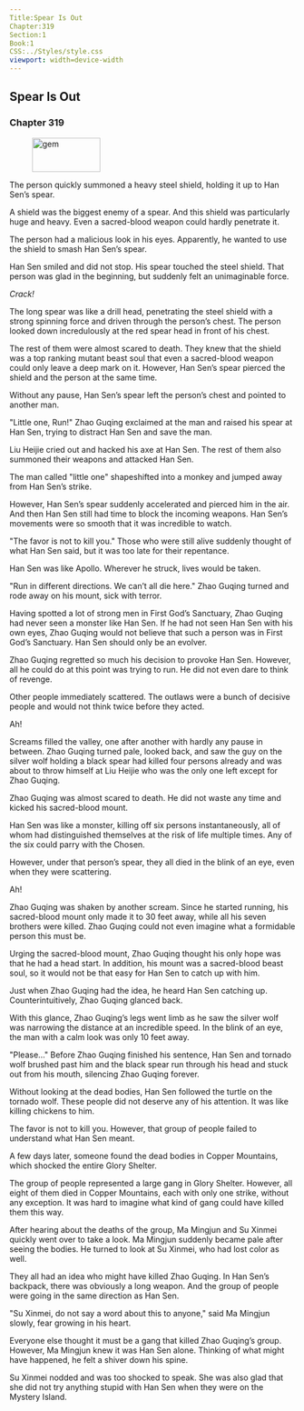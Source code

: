```yaml
---
Title:Spear Is Out 
Chapter:319 
Section:1 
Book:1 
CSS:../Styles/style.css 
viewport: width=device-width
---
```

  
## Spear Is Out
### Chapter 319
  
<figure>
	<img src="../Images/gem.gif" alt="gem" id="gem" width="120" height="60" />
</figure>
  

  
The person quickly summoned a heavy steel shield, holding it up to Han Sen’s spear.

A shield was the biggest enemy of a spear. And this shield was particularly huge and heavy. Even a sacred-blood weapon could hardly penetrate it.

The person had a malicious look in his eyes. Apparently, he wanted to use the shield to smash Han Sen’s spear.

Han Sen smiled and did not stop. His spear touched the steel shield. That person was glad in the beginning, but suddenly felt an unimaginable force.

*Crack!*

The long spear was like a drill head, penetrating the steel shield with a strong spinning force and driven through the person’s chest. The person looked down incredulously at the red spear head in front of his chest.

The rest of them were almost scared to death. They knew that the shield was a top ranking mutant beast soul that even a sacred-blood weapon could only leave a deep mark on it. However, Han Sen’s spear pierced the shield and the person at the same time.

Without any pause, Han Sen’s spear left the person’s chest and pointed to another man.

"Little one, Run!" Zhao Guqing exclaimed at the man and raised his spear at Han Sen, trying to distract Han Sen and save the man.

Liu Heijie cried out and hacked his axe at Han Sen. The rest of them also summoned their weapons and attacked Han Sen.

The man called "little one" shapeshifted into a monkey and jumped away from Han Sen’s strike.

However, Han Sen’s spear suddenly accelerated and pierced him in the air. And then Han Sen still had time to block the incoming weapons. Han Sen’s movements were so smooth that it was incredible to watch.

"The favor is not to kill you." Those who were still alive suddenly thought of what Han Sen said, but it was too late for their repentance.

Han Sen was like Apollo. Wherever he struck, lives would be taken.

"Run in different directions. We can’t all die here." Zhao Guqing turned and rode away on his mount, sick with terror.

Having spotted a lot of strong men in First God’s Sanctuary, Zhao Guqing had never seen a monster like Han Sen. If he had not seen Han Sen with his own eyes, Zhao Guqing would not believe that such a person was in First God’s Sanctuary. Han Sen should only be an evolver.

Zhao Guqing regretted so much his decision to provoke Han Sen. However, all he could do at this point was trying to run. He did not even dare to think of revenge.

Other people immediately scattered. The outlaws were a bunch of decisive people and would not think twice before they acted.

Ah!

Screams filled the valley, one after another with hardly any pause in between. Zhao Guqing turned pale, looked back, and saw the guy on the silver wolf holding a black spear had killed four persons already and was about to throw himself at Liu Heijie who was the only one left except for Zhao Guqing.

Zhao Guqing was almost scared to death. He did not waste any time and kicked his sacred-blood mount.

Han Sen was like a monster, killing off six persons instantaneously, all of whom had distinguished themselves at the risk of life multiple times. Any of the six could parry with the Chosen.

However, under that person’s spear, they all died in the blink of an eye, even when they were scattering.

Ah!

Zhao Guqing was shaken by another scream. Since he started running, his sacred-blood mount only made it to 30 feet away, while all his seven brothers were killed. Zhao Guqing could not even imagine what a formidable person this must be.

Urging the sacred-blood mount, Zhao Guqing thought his only hope was that he had a head start. In addition, his mount was a sacred-blood beast soul, so it would not be that easy for Han Sen to catch up with him.

Just when Zhao Guqing had the idea, he heard Han Sen catching up. Counterintuitively, Zhao Guqing glanced back.

With this glance, Zhao Guqing’s legs went limb as he saw the silver wolf was narrowing the distance at an incredible speed. In the blink of an eye, the man with a calm look was only 10 feet away.

"Please…" Before Zhao Guqing finished his sentence, Han Sen and tornado wolf brushed past him and the black spear run through his head and stuck out from his mouth, silencing Zhao Guqing forever.

Without looking at the dead bodies, Han Sen followed the turtle on the tornado wolf. These people did not deserve any of his attention. It was like killing chickens to him.

The favor is not to kill you. However, that group of people failed to understand what Han Sen meant.

A few days later, someone found the dead bodies in Copper Mountains, which shocked the entire Glory Shelter.

The group of people represented a large gang in Glory Shelter. However, all eight of them died in Copper Mountains, each with only one strike, without any exception. It was hard to imagine what kind of gang could have killed them this way.

After hearing about the deaths of the group, Ma Mingjun and Su Xinmei quickly went over to take a look. Ma Mingjun suddenly became pale after seeing the bodies. He turned to look at Su Xinmei, who had lost color as well.

They all had an idea who might have killed Zhao Guqing. In Han Sen’s backpack, there was obviously a long weapon. And the group of people were going in the same direction as Han Sen.

"Su Xinmei, do not say a word about this to anyone," said Ma Mingjun slowly, fear growing in his heart.

Everyone else thought it must be a gang that killed Zhao Guqing’s group. However, Ma Mingjun knew it was Han Sen alone. Thinking of what might have happened, he felt a shiver down his spine.

Su Xinmei nodded and was too shocked to speak. She was also glad that she did not try anything stupid with Han Sen when they were on the Mystery Island.